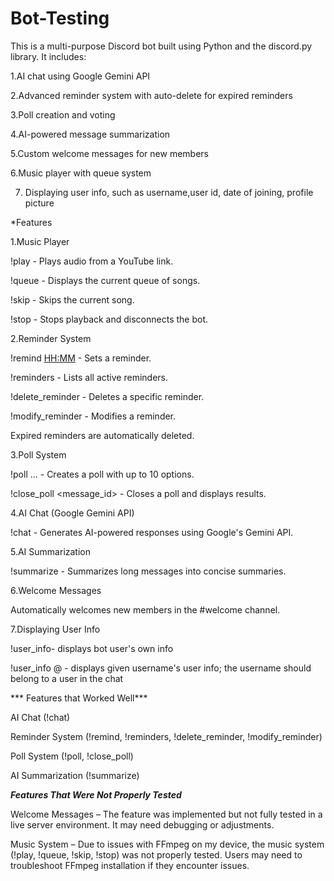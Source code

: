 # Bot-Testing
This is a multi-purpose Discord bot built using Python and the discord.py library. It includes:

1.AI chat using Google Gemini API

2.Advanced reminder system with auto-delete for expired reminders

3.Poll creation and voting

4.AI-powered message summarization

5.Custom welcome messages for new members

6.Music player with queue system

7. Displaying user info, such as username,user id, date of joining, profile picture

*Features

1.Music Player

!play <URL> - Plays audio from a YouTube link.

!queue - Displays the current queue of songs.

!skip - Skips the current song.

!stop - Stops playback and disconnects the bot.

2.Reminder System

!remind <DD-MM-YYYY> <HH:MM> <message> - Sets a reminder.

!reminders - Lists all active reminders.

!delete_reminder <ID> - Deletes a specific reminder.

!modify_reminder <ID> <new date> <new time> <new message> - Modifies a reminder.

Expired reminders are automatically deleted.

3.Poll System

!poll <question> <option1> <option2> ... - Creates a poll with up to 10 options.

!close_poll <message_id> - Closes a poll and displays results.

4.AI Chat (Google Gemini API)

!chat <message> - Generates AI-powered responses using Google's Gemini API.

5.AI Summarization

!summarize <message> - Summarizes long messages into concise summaries.

6.Welcome Messages

Automatically welcomes new members in the #welcome channel.

7.Displaying User Info

!user_info- displays bot user's own info

!user_info @<username> - displays given username's user info; the username should belong to a user in the chat



*** Features that Worked Well***

AI Chat (!chat)

Reminder System (!remind, !reminders, !delete_reminder, !modify_reminder)

Poll System (!poll, !close_poll)

AI Summarization (!summarize)

***Features That Were Not Properly Tested***

Welcome Messages – The feature was implemented but not fully tested in a live server environment. It may need debugging or adjustments.

Music System – Due to issues with FFmpeg on my device, the music system (!play, !queue, !skip, !stop) was not properly tested. Users may need to troubleshoot FFmpeg installation if they encounter issues.
